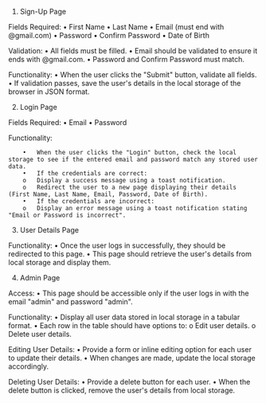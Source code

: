 1. Sign-Up Page

Fields Required:
        •	First Name
        •	Last Name
        •	Email (must end with @gmail.com)
        •	Password
        •	Confirm Password
        •	Date of Birth

Validation:
        •	All fields must be filled.
        •	Email should be validated to ensure it ends with @gmail.com.
        •	Password and Confirm Password must match.
        
Functionality:
        •	When the user clicks the "Submit" button, validate all fields.
        •	If validation passes, save the user's details in the local storage of the browser in JSON format.
        

2. Login Page

Fields Required:
        •	Email
        •	Password
        
Functionality:

        •	When the user clicks the "Login" button, check the local storage to see if the entered email and password match any stored user data.
        •	If the credentials are correct:
        o	Display a success message using a toast notification.
        o	Redirect the user to a new page displaying their details (First Name, Last Name, Email, Password, Date of Birth).
        •	If the credentials are incorrect:
        o	Display an error message using a toast notification stating "Email or Password is incorrect".

3. User Details Page

Functionality:
        •	Once the user logs in successfully, they should be redirected to this page.
        •	This page should retrieve the user's details from local storage and display them.

4. Admin Page

Access:
        •	This page should be accessible only if the user logs in with the email "admin" and password "admin".

Functionality:
        •	Display all user data stored in local storage in a tabular format.
        •	Each row in the table should have options to:
        o	Edit user details.
        o	Delete user details.

Editing User Details:
        •	Provide a form or inline editing option for each user to update their details.
        •	When changes are made, update the local storage accordingly.

Deleting User Details:
        •	Provide a delete button for each user.
        •	When the delete button is clicked, remove the user's details from local storage.

